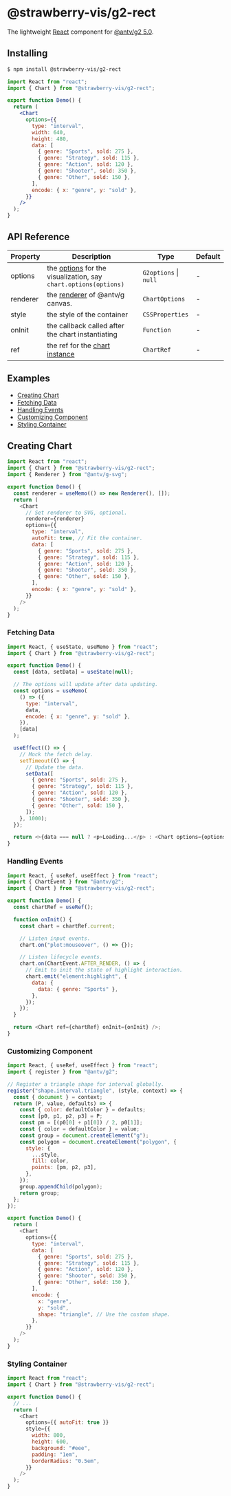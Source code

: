 # @strawberry-vis/g2-rect

The lightweight [React](https://react.dev/) component for [@antv/g2 5.0](https://github.com/antvis/G2).

## Installing

```bash
$ npm install @strawberry-vis/g2-rect
```

```jsx
import React from "react";
import { Chart } from "@strawberry-vis/g2-rect";

export function Demo() {
  return (
    <Chart
      options={{
        type: "interval",
        width: 640,
        height: 480,
        data: [
          { genre: "Sports", sold: 275 },
          { genre: "Strategy", sold: 115 },
          { genre: "Action", sold: 120 },
          { genre: "Shooter", sold: 350 },
          { genre: "Other", sold: 150 },
        ],
        encode: { x: "genre", y: "sold" },
      }}
    />
  );
}
```

## API Reference

| Property | Description                                                                                                     | Type                  | Default |
| -------- | --------------------------------------------------------------------------------------------------------------- | --------------------- | ------- |
| options  | the [options](https://g2.antv.antgroup.com/manual/core/api) for the visualization, say `chart.options(options)` | `G2options` \| `null` | -       |
| renderer | the [renderer](https://g.antv.antgroup.com/api/renderer/intro) of @antv/g canvas.                               | `ChartOptions`        | -       |
| style    | the style of the container                                                                                      | `CSSProperties`       | -       |
| onInit   | the callback called after the chart instantiating                                                               | `Function`            | -       |
| ref      | the ref for the [chart instance](https://g2.antv.antgroup.com/manual/core/chart)                                | `ChartRef`            | -       |

## Examples

- [Creating Chart](#creating-chart)
- [Fetching Data](#fetching-data)
- [Handling Events](#handling-events)
- [Customizing Component](#customizing-component)
- [Styling Container](#styling-container)

## Creating Chart

```js
import React from "react";
import { Chart } from "@strawberry-vis/g2-rect";
import { Renderer } from "@antv/g-svg";

export function Demo() {
  const renderer = useMemo(() => new Renderer(), []);
  return (
    <Chart
      // Set renderer to SVG, optional.
      renderer={renderer}
      options={{
        type: "interval",
        autoFit: true, // Fit the container.
        data: [
          { genre: "Sports", sold: 275 },
          { genre: "Strategy", sold: 115 },
          { genre: "Action", sold: 120 },
          { genre: "Shooter", sold: 350 },
          { genre: "Other", sold: 150 },
        ],
        encode: { x: "genre", y: "sold" },
      }}
    />
  );
}
```

### Fetching Data

```js
import React, { useState, useMemo } from "react";
import { Chart } from "@strawberry-vis/g2-rect";

export function Demo() {
  const [data, setData] = useState(null);

  // The options will update after data updating.
  const options = useMemo(
    () => ({
      type: "interval",
      data,
      encode: { x: "genre", y: "sold" },
    }),
    [data]
  );

  useEffect(() => {
    // Mock the fetch delay.
    setTimeout(() => {
      // Update the data.
      setData([
        { genre: "Sports", sold: 275 },
        { genre: "Strategy", sold: 115 },
        { genre: "Action", sold: 120 },
        { genre: "Shooter", sold: 350 },
        { genre: "Other", sold: 150 },
      ]);
    }, 1000);
  });

  return <>{data === null ? <p>Loading...</p> : <Chart options={options} />}</>;
}
```

### Handling Events

```js
import React, { useRef, useEffect } from "react";
import { ChartEvent } from "@antv/g2";
import { Chart } from "@strawberry-vis/g2-rect";

export function Demo() {
  const chartRef = useRef();

  function onInit() {
    const chart = chartRef.current;

    // Listen input events.
    chart.on("plot:mouseover", () => {});

    // Listen lifecycle events.
    chart.on(ChartEvent.AFTER_RENDER, () => {
      // Emit to init the state of highlight interaction.
      chart.emit("element:highlight", {
        data: {
          data: { genre: "Sports" },
        },
      });
    });
  }

  return <Chart ref={chartRef} onInit={onInit} />;
}
```

### Customizing Component

```js
import React, { useRef, useEffect } from "react";
import { register } from "@antv/g2";

// Register a triangle shape for interval globally.
register("shape.interval.triangle", (style, context) => {
  const { document } = context;
  return (P, value, defaults) => {
    const { color: defaultColor } = defaults;
    const [p0, p1, p2, p3] = P;
    const pm = [(p0[0] + p1[0]) / 2, p0[1]];
    const { color = defaultColor } = value;
    const group = document.createElement("g");
    const polygon = document.createElement("polygon", {
      style: {
        ...style,
        fill: color,
        points: [pm, p2, p3],
      },
    });
    group.appendChild(polygon);
    return group;
  };
});

export function Demo() {
  return (
    <Chart
      options={{
        type: "interval",
        data: [
          { genre: "Sports", sold: 275 },
          { genre: "Strategy", sold: 115 },
          { genre: "Action", sold: 120 },
          { genre: "Shooter", sold: 350 },
          { genre: "Other", sold: 150 },
        ],
        encode: {
          x: "genre",
          y: "sold",
          shape: "triangle", // Use the custom shape.
        },
      }}
    />
  );
}
```

### Styling Container

```js
import React from "react";
import { Chart } from "@strawberry-vis/g2-rect";

export function Demo() {
  // ...
  return (
    <Chart
      options={{ autoFit: true }}
      style={{
        width: 800,
        height: 600,
        background: "#eee",
        padding: "1em",
        borderRadius: "0.5em",
      }}
    />
  );
}
```
